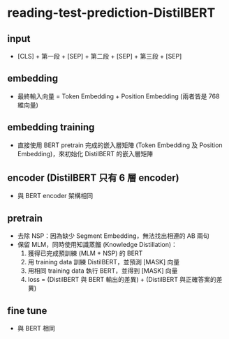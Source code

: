 # reading-test-prediction-DistilBERT
## input
- [CLS] + 第一段 + [SEP] + 第二段 + [SEP] + 第三段 + [SEP]

## embedding
- 最終輸入向量 = Token Embedding + Position Embedding (兩者皆是 768 維向量)

## embedding training
- 直接使用 BERT pretrain 完成的嵌入層矩陣 (Token Embedding 及 Position Embedding)，來初始化 DistilBERT 的嵌入層矩陣

## encoder (DistilBERT 只有 6 層 encoder)
- 與 BERT encoder 架構相同

## pretrain
- 去除 NSP：因為缺少 Segment Embedding，無法找出相連的 AB 兩句
- 保留 MLM，同時使用知識蒸餾 (Knowledge Distillation)：
    1. 獲得已完成預訓練 (MLM + NSP) 的 BERT
    2. 用 training data 訓練 DistilBERT，並預測 [MASK] 向量
    3. 用相同 training data 執行 BERT，並得到 [MASK] 向量
    4. loss = (DistilBERT 與 BERT 輸出的差異) + (DistilBERT 與正確答案的差異)

## fine tune
- 與 BERT 相同